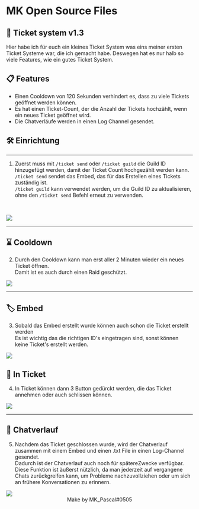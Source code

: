# MK Open Source Files

## 🎫 Ticket system v1.3

Hier habe ich für euch ein kleines Ticket System was eins meiner ersten Ticket Systeme war, die ich gemacht habe. Deswegen hat es nur halb so viele Features, wie ein gutes Ticket System.



## 📋 Features 
- Einen Cooldown von 120 Sekunden verhindert es, dass zu viele Tickets geöffnet werden können.  
- Es hat einen Ticket-Count, der die Anzahl der Tickets hochzählt, wenn ein neues Ticket geöffnet wird.  
- Die Chatverläufe werden in einen Log Channel gesendet.



## 🛠️ Einrichtung
***
1. Zuerst muss mit `/ticket send` oder `/ticket guild` die Guild ID hinzugefügt werden, damit der Ticket Count hochgezählt werden kann.  
    `/ticket send` sendet das Embed, das für das Erstellen eines Tickets zuständig ist.  
    `/ticket guild` kann verwendet werden, um die Guild ID zu aktualisieren, ohne den `/ticket send` Befehl erneut zu verwenden.

‎ 
<div>
  <img width="auto" height="auto" src="https://cdn.discordapp.com/attachments/1089596110806466672/1089696671006457896/image.png">
  </img>
</div>  


***
##  ⌛ Cooldown
2. Durch den Cooldown kann man erst aller 2 Minuten wieder ein neues Ticket öffnen.  
Damit ist es auch durch einen Raid geschützt.
<div>
  <img width="auto" height="auto" src="https://cdn.discordapp.com/attachments/1089596110806466672/1089646286225018952/image.png">
  </img>
</div>

***

## 🏷️ Embed
3. Sobald das Embed erstellt wurde können auch schon die Ticket erstellt werden  
Es ist wichtig das die richtigen ID's eingetragen sind, sonst können keine Ticket's erstellt werden.

<div>
  <img width="auto" height="auto" src="https://cdn.discordapp.com/attachments/1089596110806466672/1089693819127202023/image.png">
  </img>
</div>  

## 🎫 In Ticket

 4. In Ticket können dann 3 Button gedürckt werden, die das Ticket annehmen oder auch schlissen können.  
<div>
  <img width="auto" height="auto" src="https://cdn.discordapp.com/attachments/1089596110806466672/1089693398371414076/image.png">
  </img>
</div>


***

## 📝 Chatverlauf
5. Nachdem das Ticket geschlossen wurde, wird der Chatverlauf zusammen mit einem Embed und einen .txt File in einen Log-Channel gesendet.  
Dadurch ist der Chatverlauf auch noch für spätereZwecke verfügbar.  
Diese Funktion ist äußerst nützlich, da man jederzeit auf vergangene Chats zurückgreifen kann, um Probleme nachzuvollziehen oder um sich an frühere Konversationen zu erinnern.
<div>
  <img class="ok" width="auto" height="auto" src="https://cdn.discordapp.com/attachments/1089596110806466672/1089693874529784009/image.png">
  </img>
</div>
<footer class="text glass" align="center">Make by MK_Pascal#0505</footer>



